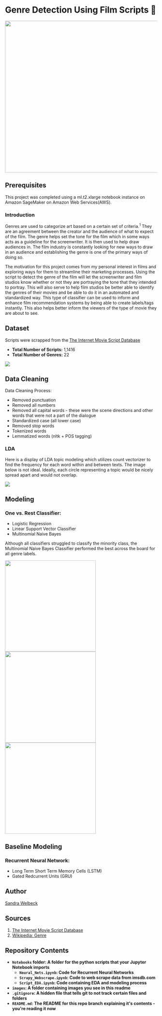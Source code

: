<p align="center"> 
  
# Genre Detection Using Film Scripts :movie_camera: 
</p>

<p align="center">
  
<img src="images/film_genre_image.jpg" height = "500" width="800" />
</p>


## Prerequisites
This project was completed using a ml.t2.xlarge notebook instance on Amazon SageMaker on Amazon Web Services(AWS).

### Introduction
Genres are used to categorize art based on a certain set of criteria.<sup>1</sup> They are an agreement between the creator and the audience of what to expect of the film. The genre helps set the tone for the film which in some ways acts as a guideline for the screenwriter. It is then used to help draw audiences in. The film industry is constantly looking for new ways to draw in an audience and establishing the genre is one of the primary ways of doing so.

The motivation for this project comes from my personal interest in films and exploring ways for them to streamline their marketing processes. Using the script to detect the genre of the film will let the screenwriter and film studios know whether or not they are portraying the tone that they intended to portray. This will also serve to help film studios be better able to identify the genres of their movies and be able to do it in an automated and standardized way. This type of classifier can be used to inform and enhance film recommendation systems by being able to create labels/tags instantly. This also helps better inform the viewers of the type of movie they are about to see.


## Dataset
Scripts were scrapped from the [The Internet Movie Script Database](https://imsdb.com)
- **Total Number of Scripts:** 1,1416
- **Total Number of Genres:** 22

<img src="images/scripts_per_genre.png"/>

## Data Cleaning
Data Cleaning Process:
- Removed punctuation
- Removed all numbers
- Removed all capital words - these were the scene directions and other words that were not a part of the dialogue
- Standardized case (all lower case)
- Removed stop words 
- Tokenized words 
- Lemmatized words (nltk + POS tagging)

### LDA
Here is a display of LDA topic modeling which utilizes count vectorizer to find the frequency for each word within and between texts. The image below is not ideal. Ideally, each circle representing a topic would be nicely spread apart and would not overlap.

![](images/lda_topics.png)



## Modeling
### One vs. Rest Classifier:
   - Logistic Regression
   - Linear Support Vector Classifier
   - Multinomial Naive Bayes
   
Although all classifiers struggled to classify the minority class, the Multinomial Naive Bayes Classifier performed the best across the board for all genre labels.

<img src="images/cm_action.png" height = "300" width="300"/>
<img src="images/cm_drama.png" height = "300" width="300"/>
<img src="images/cm_fantasy.png" height = "300" width="300"/>

## Baseline Modeling
### Recurrent Neural Network:
   - Long Term Short Term Memory Cells (LSTM)
   - Gated Redcurrent Units (GRU)


## Author
[Sandra Welbeck](https://github.com/SWelbeck) <br>

## Sources
1. [The Internet Movie Script Database](https://imsdb.com) <br>
2. [Wikipedia: Genre](https://en.wikipedia.org/wiki/Genre) <b>

## Repository Contents
- `Notebooks` folder: A folder for the python scripts that your Jupyter Notebook imports
  - `Neural_Nets.ipynb`: Code for Recurrent Neural Networks
  - `Scrapy_Webscrape.ipynb`: Code to web scrape data from imsdb.com
  - `Script_EDA.ipynb`: Code containing EDA and modeling process
- `images`: A folder containing images you see in this readme
- `.gitignore`: A hidden file that tells git to not track certain files and folders
- `README.md`: The README for this repo branch explaining it's contents - you're reading it now

